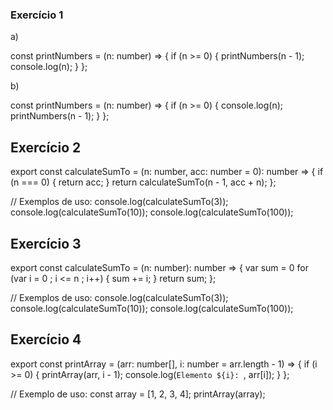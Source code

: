 ### Exercício 1

a)

const printNumbers = (n: number) => {
  if (n >= 0) {
    printNumbers(n - 1);
    console.log(n);
  }
};


b) 

const printNumbers = (n: number) => {
  if (n >= 0) {
    console.log(n);
    printNumbers(n - 1);
  }
};



## Exercício 2


export const calculateSumTo = (n: number, acc: number = 0): number => {
  if (n === 0) {
    return acc;
  }
  return calculateSumTo(n - 1, acc + n);
};


// Exemplos de uso:
console.log(calculateSumTo(3));
console.log(calculateSumTo(10));
console.log(calculateSumTo(100));


## Exercício 3



export const calculateSumTo = (n: number): number => {
  var sum = 0
	for (var i = 0 ; i <= n ; i++) {
        sum += i;
  }
	return sum;
};
	
// Exemplos de uso:
console.log(calculateSumTo(3));
console.log(calculateSumTo(10));
console.log(calculateSumTo(100));


## Exercício 4

export const printArray = (arr: number[], i: number = arr.length - 1) => {
  if (i >= 0) {
    printArray(arr, i - 1);
    console.log(`Elemento ${i}: `, arr[i]);
  }
};

// Exemplo de uso:
const array = [1, 2, 3, 4];
printArray(array);